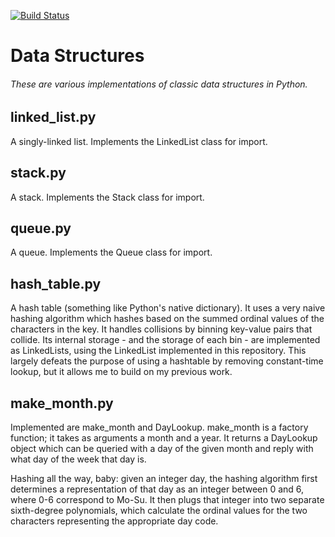 [![Build Status](https://travis-ci.org/geekofalltrades/data-structures.png?branch=master)](https://travis-ci.org/geekofalltrades/data-structures)

Data Structures
======

###### These are various implementations of classic data structures in Python.

linked_list.py
------
A singly-linked list. Implements the LinkedList class for import.

stack.py
------
A stack. Implements the Stack class for import.

queue.py
------
A queue. Implements the Queue class for import.

hash_table.py
------
A hash table (something like Python's native dictionary). It uses a very naive
hashing algorithm which hashes based on the summed ordinal values of the characters
in the key. It handles collisions by binning key-value pairs that collide.
Its internal storage - and the storage of each bin - are implemented as
LinkedLists, using the LinkedList implemented in this repository. This largely
defeats the purpose of using a hashtable by removing constant-time lookup, but
it allows me to build on my previous work.

make_month.py
------
Implemented are make_month and DayLookup.
make_month is a factory function; it takes as arguments a month and a year.
It returns a DayLookup object which can be queried with a day of the given
month and reply with what day of the week that day is.

Hashing all the way, baby: given an integer day, the hashing algorithm
first determines a representation of that day as an integer between 0 and 6,
where 0-6 correspond to Mo-Su. It then plugs that integer into two separate
sixth-degree polynomials, which calculate the ordinal values for the two
characters representing the appropriate day code.